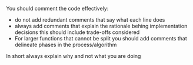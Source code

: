 You should comment the code effectively:
- do not add redundant comments that say what each line does
- always add comments that explain the rationale behing implementation decisions
this should include trade-offs considered
- For larger functions that cannot be split you should add comments that delineate
phases in the process/algorithm

In short always explain why and not what you are doing
